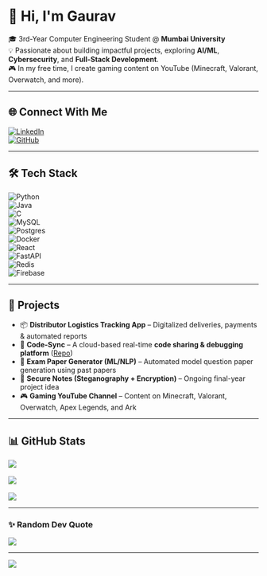 # 👋 Hi, I'm Gaurav  

🎓 3rd-Year Computer Engineering Student @ **Mumbai University**  
💡 Passionate about building impactful projects, exploring **AI/ML**, **Cybersecurity**, and **Full-Stack Development**.  
🎮 In my free time, I create gaming content on YouTube (Minecraft, Valorant, Overwatch, and more).  

---

## 🌐 Connect With Me  
[![LinkedIn](https://img.shields.io/badge/-LinkedIn-blue?style=for-the-badge&logo=linkedin&logoColor=white)](https://linkedin.com)  
[![GitHub](https://img.shields.io/badge/-GitHub-black?style=for-the-badge&logo=github&logoColor=white)](https://github.com/)  

---

## 🛠️ Tech Stack  

![Python](https://img.shields.io/badge/Python-3776AB?style=for-the-badge&logo=python&logoColor=white)  
![Java](https://img.shields.io/badge/Java-ED8B00?style=for-the-badge&logo=openjdk&logoColor=white)  
![C](https://img.shields.io/badge/C-00599C?style=for-the-badge&logo=c&logoColor=white)  
![MySQL](https://img.shields.io/badge/MySQL-4479A1?style=for-the-badge&logo=mysql&logoColor=white)  
![Postgres](https://img.shields.io/badge/Postgres-316192?style=for-the-badge&logo=postgresql&logoColor=white)  
![Docker](https://img.shields.io/badge/Docker-0db7ed?style=for-the-badge&logo=docker&logoColor=white)  
![React](https://img.shields.io/badge/React-20232a?style=for-the-badge&logo=react&logoColor=61DAFB)  
![FastAPI](https://img.shields.io/badge/FastAPI-005571?style=for-the-badge&logo=fastapi)  
![Redis](https://img.shields.io/badge/Redis-DC382D?style=for-the-badge&logo=redis&logoColor=white)  
![Firebase](https://img.shields.io/badge/Firebase-FFCA28?style=for-the-badge&logo=firebase&logoColor=black)  

---

## 🚀 Projects  

- 📦 **Distributor Logistics Tracking App** – Digitalized deliveries, payments & automated reports  
- 🔗 **Code-Sync** – A cloud-based real-time **code sharing & debugging platform** ([Repo](https://github.com/sahilatahar/Code-Sync))  
- 📑 **Exam Paper Generator (ML/NLP)** – Automated model question paper generation using past papers  
- 🔐 **Secure Notes (Steganography + Encryption)** – Ongoing final-year project idea  
- 🎮 **Gaming YouTube Channel** – Content on Minecraft, Valorant, Overwatch, Apex Legends, and Ark  

---

## 📊 GitHub Stats  

![](https://github-readme-stats.vercel.app/api?username=Gaurav&theme=dark&hide_border=false&include_all_commits=false&count_private=false)<br/>  
![](https://github-readme-streak-stats.herokuapp.com/?user=Gaurav&theme=dark&hide_border=false)<br/>  
![](https://github-readme-stats.vercel.app/api/top-langs/?username=Gaurav&theme=dark&hide_border=false&include_all_commits=false&count_private=false&layout=compact)  

---

### ✨ Random Dev Quote  
![](https://quotes-github-readme.vercel.app/api?type=horizontal&theme=dark)  

---
[![](https://visitcount.itsvg.in/api?id=Gaurav&icon=2&color=0)](https://visitcount.itsvg.in)

